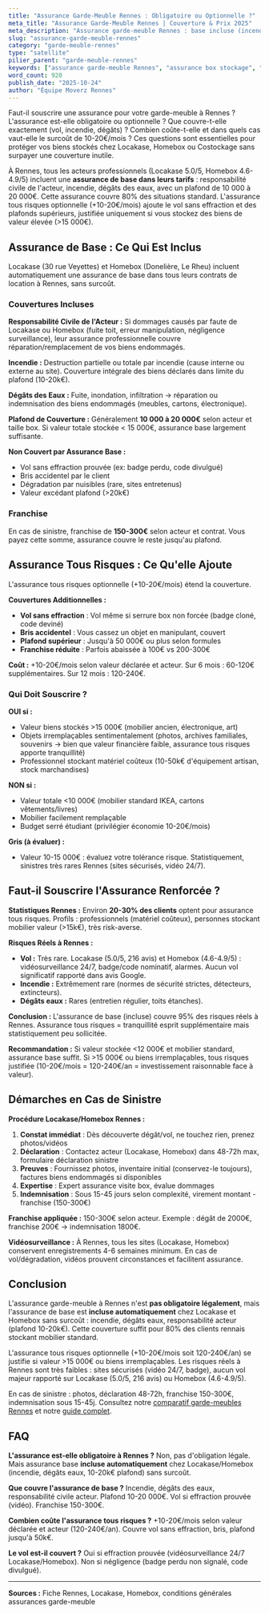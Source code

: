 ```yaml
---
title: "Assurance Garde-Meuble Rennes : Obligatoire ou Optionnelle ?"
meta_title: "Assurance Garde-Meuble Rennes | Couverture & Prix 2025"
meta_description: "Assurance garde-meuble Rennes : base incluse (incendie, dégâts eaux, 10-20k€ plafond), tous risques +10-20€/mois optionnelle. Vol couvert si effraction."
slug: "assurance-garde-meuble-rennes"
category: "garde-meuble-rennes"
type: "satellite"
pilier_parent: "garde-meuble-rennes"
keywords: ["assurance garde-meuble Rennes", "assurance box stockage", "couverture stockage Rennes"]
word_count: 920
publish_date: "2025-10-24"
author: "Équipe Moverz Rennes"
---
```


Faut-il souscrire une assurance pour votre garde-meuble à Rennes ? L'assurance est-elle obligatoire ou optionnelle ? Que couvre-t-elle exactement (vol, incendie, dégâts) ? Combien coûte-t-elle et dans quels cas vaut-elle le surcoût de 10-20€/mois ? Ces questions sont essentielles pour protéger vos biens stockés chez Locakase, Homebox ou Costockage sans surpayer une couverture inutile.

À Rennes, tous les acteurs professionnels (Locakase 5.0/5, Homebox 4.6-4.9/5) incluent une **assurance de base dans leurs tarifs** : responsabilité civile de l'acteur, incendie, dégâts des eaux, avec un plafond de 10 000 à 20 000€. Cette assurance couvre 80% des situations standard. L'assurance tous risques optionnelle (+10-20€/mois) ajoute le vol sans effraction et des plafonds supérieurs, justifiée uniquement si vous stockez des biens de valeur élevée (>15 000€).

## Assurance de Base : Ce Qui Est Inclus

Locakase (30 rue Veyettes) et Homebox (Donelière, Le Rheu) incluent automatiquement une assurance de base dans tous leurs contrats de location à Rennes, sans surcoût.

### Couvertures Incluses

**Responsabilité Civile de l'Acteur :**
Si dommages causés par faute de Locakase ou Homebox (fuite toit, erreur manipulation, négligence surveillance), leur assurance professionnelle couvre réparation/remplacement de vos biens endommagés.

**Incendie :**
Destruction partielle ou totale par incendie (cause interne ou externe au site). Couverture intégrale des biens déclarés dans limite du plafond (10-20k€).

**Dégâts des Eaux :**
Fuite, inondation, infiltration → réparation ou indemnisation des biens endommagés (meubles, cartons, électronique).

**Plafond de Couverture :**
Généralement **10 000 à 20 000€** selon acteur et taille box. Si valeur totale stockée < 15 000€, assurance base largement suffisante.

**Non Couvert par Assurance Base :**
- Vol sans effraction prouvée (ex: badge perdu, code divulgué)
- Bris accidentel par le client
- Dégradation par nuisibles (rare, sites entretenus)
- Valeur excédant plafond (>20k€)

### Franchise

En cas de sinistre, franchise de **150-300€** selon acteur et contrat. Vous payez cette somme, assurance couvre le reste jusqu'au plafond.

## Assurance Tous Risques : Ce Qu'elle Ajoute

L'assurance tous risques optionnelle (+10-20€/mois) étend la couverture.

**Couvertures Additionnelles :**
- **Vol sans effraction** : Vol même si serrure box non forcée (badge cloné, code deviné)
- **Bris accidentel** : Vous cassez un objet en manipulant, couvert
- **Plafond supérieur** : Jusqu'à 50 000€ ou plus selon formules
- **Franchise réduite** : Parfois abaissée à 100€ vs 200-300€

**Coût :** +10-20€/mois selon valeur déclarée et acteur. Sur 6 mois : 60-120€ supplémentaires. Sur 12 mois : 120-240€.

### Qui Doit Souscrire ?

**OUI si :**
- Valeur biens stockés >15 000€ (mobilier ancien, électronique, art)
- Objets irremplaçables sentimentalement (photos, archives familiales, souvenirs → bien que valeur financière faible, assurance tous risques apporte tranquillité)
- Professionnel stockant matériel coûteux (10-50k€ d'équipement artisan, stock marchandises)

**NON si :**
- Valeur totale <10 000€ (mobilier standard IKEA, cartons vêtements/livres)
- Mobilier facilement remplaçable
- Budget serré étudiant (privilégier économie 10-20€/mois)

**Gris (à évaluer) :**
- Valeur 10-15 000€ : évaluez votre tolérance risque. Statistiquement, sinistres très rares Rennes (sites sécurisés, vidéo 24/7).

## Faut-il Souscrire l'Assurance Renforcée ?

**Statistiques Rennes :**
Environ **20-30% des clients** optent pour assurance tous risques. Profils : professionnels (matériel coûteux), personnes stockant mobilier valeur (>15k€), très risk-averse.

**Risques Réels à Rennes :**
- **Vol :** Très rare. Locakase (5.0/5, 216 avis) et Homebox (4.6-4.9/5) : vidéosurveillance 24/7, badge/code nominatif, alarmes. Aucun vol significatif rapporté dans avis Google.
- **Incendie :** Extrêmement rare (normes de sécurité strictes, détecteurs, extincteurs).
- **Dégâts eaux :** Rares (entretien régulier, toits étanches).

**Conclusion :** L'assurance de base (incluse) couvre 95% des risques réels à Rennes. Assurance tous risques = tranquillité esprit supplémentaire mais statistiquement peu sollicitée.

**Recommandation :** Si valeur stockée <12 000€ et mobilier standard, assurance base suffit. Si >15 000€ ou biens irremplaçables, tous risques justifiée (10-20€/mois = 120-240€/an = investissement raisonnable face à valeur).

## Démarches en Cas de Sinistre

**Procédure Locakase/Homebox Rennes :**

1. **Constat immédiat** : Dès découverte dégât/vol, ne touchez rien, prenez photos/vidéos
2. **Déclaration** : Contactez acteur (Locakase, Homebox) dans 48-72h max, formulaire déclaration sinistre
3. **Preuves** : Fournissez photos, inventaire initial (conservez-le toujours), factures biens endommagés si disponibles
4. **Expertise** : Expert assurance visite box, évalue dommages
5. **Indemnisation** : Sous 15-45 jours selon complexité, virement montant - franchise (150-300€)

**Franchise appliquée :** 150-300€ selon acteur. Exemple : dégât de 2000€, franchise 200€ → indemnisation 1800€.

**Vidéosurveillance :** À Rennes, tous les sites (Locakase, Homebox) conservent enregistrements 4-6 semaines minimum. En cas de vol/dégradation, vidéos prouvent circonstances et facilitent assurance.

## Conclusion

L'assurance garde-meuble à Rennes n'est **pas obligatoire légalement**, mais l'assurance de base est **incluse automatiquement** chez Locakase et Homebox sans surcoût : incendie, dégâts eaux, responsabilité acteur (plafond 10-20k€). Cette couverture suffit pour 80% des clients rennais stockant mobilier standard.

L'assurance tous risques optionnelle (+10-20€/mois soit 120-240€/an) se justifie si valeur >15 000€ ou biens irremplaçables. Les risques réels à Rennes sont très faibles : sites sécurisés (vidéo 24/7, badge), aucun vol majeur rapporté sur Locakase (5.0/5, 216 avis) ou Homebox (4.6-4.9/5).

En cas de sinistre : photos, déclaration 48-72h, franchise 150-300€, indemnisation sous 15-45j. Consultez notre [comparatif garde-meubles Rennes](comparatif-garde-meubles-rennes-locakase-homebox) et notre [guide complet](garde-meuble-rennes).

## FAQ

**L'assurance est-elle obligatoire à Rennes ?**
Non, pas d'obligation légale. Mais assurance base **incluse automatiquement** chez Locakase/Homebox (incendie, dégâts eaux, 10-20k€ plafond) sans surcoût.

**Que couvre l'assurance de base ?**
Incendie, dégâts des eaux, responsabilité civile acteur. Plafond 10-20 000€. Vol si effraction prouvée (vidéo). Franchise 150-300€.

**Combien coûte l'assurance tous risques ?**
+10-20€/mois selon valeur déclarée et acteur (120-240€/an). Couvre vol sans effraction, bris, plafond jusqu'à 50k€.

**Le vol est-il couvert ?**
Oui si effraction prouvée (vidéosurveillance 24/7 Locakase/Homebox). Non si négligence (badge perdu non signalé, code divulgué).

---
**Sources :** Fiche Rennes, Locakase, Homebox, conditions générales assurances garde-meuble

